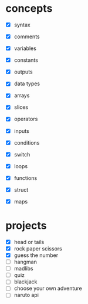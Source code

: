 
# concepts
- [x] syntax
- [x] comments
- [x] variables
- [x] constants
- [x] outputs
- [x] data types
- [x] arrays
- [x] slices
- [x] operators
- [x] inputs
- [x] conditions
- [x] switch
- [x] loops
- [x] functions
- [x] struct
- [x] maps


# projects
- [x] head or tails
- [x] rock paper scissors
- [x] guess the number
- [ ] hangman
- [ ] madlibs
- [ ] quiz
- [ ] blackjack
- [ ] choose your own adventure
- [ ] naruto api
